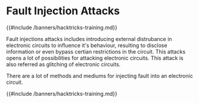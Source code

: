 # Fault Injection Attacks 

{{#include /banners/hacktricks-training.md}}

Fault injections attacks includes introducing external distrubance in electronic circuits to influence it's behaviour, resulting to disclose information or even bypass certian restrictions in the circuit. This attacks opens a lot of possibilities for attacking electronic circuits. This attack is also referred as glitching of electronic circuits.

There are a lot of methods and mediums for injecting fault into an electronic circuit. 



{{#include /banners/hacktricks-training.md}}
